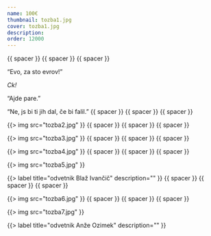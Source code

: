 ```yaml
---
name: 100€
thumbnail: tozba1.jpg
cover: tozba1.jpg
description: 
order: 12000
---
```


{{ spacer }} {{ spacer }} {{ spacer }} 

“Evo, za sto evrov!” 

<i>Ck!</i> 

“Ajde pare.”  

“Ne, js bi ti jih dal, če bi falil.” 
{{ spacer }} {{ spacer }} {{ spacer }} 

{{> img src="tozba2.jpg" }}
{{ spacer }} {{ spacer }} {{ spacer }} 

{{> img src="tozba3.jpg" }}
{{ spacer }} {{ spacer }} {{ spacer }} 

{{> img src="tozba4.jpg" }}
{{ spacer }} {{ spacer }} {{ spacer }} 

{{> img src="tozba5.jpg" }}

{{> label title="odvetnik Blaž Ivančič" description="" }}
{{ spacer }} {{ spacer }} {{ spacer }} 

{{> img src="tozba6.jpg" }}
{{ spacer }} {{ spacer }} {{ spacer }} 

{{> img src="tozba7.jpg" }}

{{> label title="odvetnik Anže Ozimek" description="" }}

